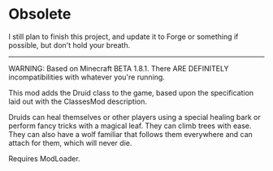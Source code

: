 # Obsolete #

I still plan to finish this project, and update it to Forge or something if possible, but don't hold your breath.

---

WARNING: Based on Minecraft BETA 1.8.1.  There ARE DEFINITELY incompatibilities with whatever you're running.

This mod adds the Druid class to the game, based upon the specification laid out with the ClassesMod description.

Druids can heal themselves or other players using a special healing bark or perform fancy tricks with a magical leaf.  They can climb trees with ease.  They can also have a wolf familiar that follows them everywhere and can attach for them, which will never die.

Requires ModLoader.
